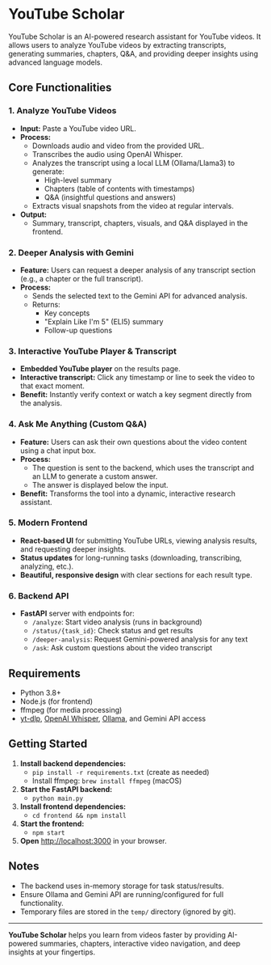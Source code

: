 # YouTube Scholar

YouTube Scholar is an AI-powered research assistant for YouTube videos. It allows users to analyze YouTube videos by extracting transcripts, generating summaries, chapters, Q&A, and providing deeper insights using advanced language models.

## Core Functionalities

### 1. Analyze YouTube Videos
- **Input:** Paste a YouTube video URL.
- **Process:**
  - Downloads audio and video from the provided URL.
  - Transcribes the audio using OpenAI Whisper.
  - Analyzes the transcript using a local LLM (Ollama/Llama3) to generate:
    - High-level summary
    - Chapters (table of contents with timestamps)
    - Q&A (insightful questions and answers)
  - Extracts visual snapshots from the video at regular intervals.
- **Output:**
  - Summary, transcript, chapters, visuals, and Q&A displayed in the frontend.

### 2. Deeper Analysis with Gemini
- **Feature:** Users can request a deeper analysis of any transcript section (e.g., a chapter or the full transcript).
- **Process:**
  - Sends the selected text to the Gemini API for advanced analysis.
  - Returns:
    - Key concepts
    - "Explain Like I'm 5" (ELI5) summary
    - Follow-up questions

### 3. Interactive YouTube Player & Transcript
- **Embedded YouTube player** on the results page.
- **Interactive transcript:** Click any timestamp or line to seek the video to that exact moment.
- **Benefit:** Instantly verify context or watch a key segment directly from the analysis.

### 4. Ask Me Anything (Custom Q&A)
- **Feature:** Users can ask their own questions about the video content using a chat input box.
- **Process:**
  - The question is sent to the backend, which uses the transcript and an LLM to generate a custom answer.
  - The answer is displayed below the input.
- **Benefit:** Transforms the tool into a dynamic, interactive research assistant.

### 5. Modern Frontend
- **React-based UI** for submitting YouTube URLs, viewing analysis results, and requesting deeper insights.
- **Status updates** for long-running tasks (downloading, transcribing, analyzing, etc.).
- **Beautiful, responsive design** with clear sections for each result type.

### 6. Backend API
- **FastAPI** server with endpoints for:
  - `/analyze`: Start video analysis (runs in background)
  - `/status/{task_id}`: Check status and get results
  - `/deeper-analysis`: Request Gemini-powered analysis for any text
  - `/ask`: Ask custom questions about the video transcript

## Requirements
- Python 3.8+
- Node.js (for frontend)
- ffmpeg (for media processing)
- [yt-dlp](https://github.com/yt-dlp/yt-dlp), [OpenAI Whisper](https://github.com/openai/whisper), [Ollama](https://ollama.com/), and Gemini API access

## Getting Started
1. **Install backend dependencies:**
   - `pip install -r requirements.txt` (create as needed)
   - Install ffmpeg: `brew install ffmpeg` (macOS)
2. **Start the FastAPI backend:**
   - `python main.py`
3. **Install frontend dependencies:**
   - `cd frontend && npm install`
4. **Start the frontend:**
   - `npm start`
5. **Open** [http://localhost:3000](http://localhost:3000) in your browser.

## Notes
- The backend uses in-memory storage for task status/results.
- Ensure Ollama and Gemini API are running/configured for full functionality.
- Temporary files are stored in the `temp/` directory (ignored by git).

---

**YouTube Scholar** helps you learn from videos faster by providing AI-powered summaries, chapters, interactive video navigation, and deep insights at your fingertips.

